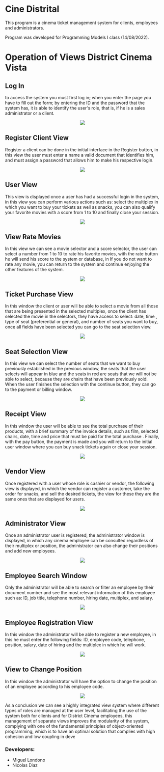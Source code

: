 # Cine Distrital

This program is a cinema ticket management system for clients, employees and administrators.

Program was developed for Programming Models I class (14/08/2022).

# Operation of Views District Cinema Vista 
## Log In
to access the system you must first log in; when you enter the page you have to fill out the form; by entering the ID and the password that the system has, it is able to identify the user's role, that is, if he is a sales administrator or a client. 

<p align="center">
  <img src="views/Log In.png">
</p>

## Register Client View
Register a client can be done in the initial interface in the Register button, in this view the user must enter a name a valid document that identifies him, and must assign a password that allows him to make his respective login.

<p align="center">
  <img src="views/Register Client View.png">
</p>

## User View
This view is displayed once a user has had a successful login in the system, in this view you can perform various actions such as: select the multiplex in which you want to buy your tickets as well as snacks, you can also qualify your favorite movies with a score from 1 to 10 and finally close your session.

<p align="center">
  <img src="views/User View.png">
</p>

## View Rate Movies
In this view we can see a movie selector and a score selector, the user can select a number from 1 to 10 to rate his favorite movies, with the rate button he will send his score to the system or database, in If you do not want to rate any movie, you can return to the system and continue enjoying the other features of the system. 

<p align="center">
  <img src="views/View Rate Movies.png">
</p>

## Ticket Purchase View
In this window the client or user will be able to select a movie from all those that are being presented in the selected multiplex, once the client has selected the movie in the selectors, they have access to select: date, time , type of seat (preferential or general), and number of seats you want to buy, once all fields have been selected you can go to the seat selection view. 

<p align="center">
  <img src="views/Ticket purchase view.png">
</p>

## Seat Selection View
In this view we can select the number of seats that we want to buy previously established in the previous window, the seats that the user selects will appear in blue and the seats in red are seats that we will not be able to select, because they are chairs that have been previously sold. When the user finishes the selection with the continue button, they can go to the payment or billing window.

<p align="center">
  <img src="views/Seat Selection View.png">
</p>

## Receipt View
In this window the user will be able to see the total purchase of their products, with a brief summary of the invoice details, such as film, selected chairs, date, time and price that must be paid for the total purchase . Finally, with the pay button, the payment is made and you will return to the initial user window where you can buy snack tickets again or close your session. 

<p align="center">
  <img src="views/Receipt View.png">
</p>

## Vendor View
Once registered with a user whose role is cashier or vendor, the following view is displayed, in which the vendor can register a customer, take the order for snacks, and sell the desired tickets, the view for these they are the same ones that are displayed for users. 

<p align="center">
  <img src="views/Vendor View.png">
</p>

## Administrator View
Once an administrator user is registered, the administrator window is displayed, in which any cinema employee can be consulted regardless of their multiplex or position, the administrator can also change their positions and add new employees. 

<p align="center">
  <img src="views/Administrator View.png">
</p>

## Employee Search Window
Only the administrator will be able to search or filter an employee by their document number and see the most relevant information of this employee such as: ID, job title, telephone number, hiring date, multiplex, and salary. 

<p align="center">
  <img src="views/Employee Search Window.png">
</p>

## Employee Registration View
In this window the administrator will be able to register a new employee, in this he must enter the following fields: ID, employee code, telephone, position, salary, date of hiring and the multiplex in which he will work. 

<p align="center">
  <img src="views/Employee Registration View.png">
</p>

## View to Change Position
In this window the administrator will have the option to change the position of an employee according to his employee code. 

<p align="center">
  <img src="views/View to Change Position.png">
</p>

As a conclusion we can see a highly integrated view system where different types of roles are managed at the user level, facilitating the use of the system both for clients and for District Cinema employees, this management of separate views improves the modularity of the system, complying with one of the fundamental principles of object-oriented programming, which is to have an optimal solution that complies with high cohesion and low coupling in deve


### Developers:
 - Miguel Londono
 - Nicolas Diaz




